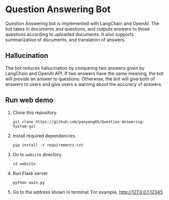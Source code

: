 # Question Answering Bot 
Question Answering bot is implemented with LangChain and OpenAI. The bot takes in documents and questions, and outputs answers to those questions according to uploaded documents. It also supports summarization of documents, and translation of answers. 

## Hallucination 
The bot reduces hallucination by comparing two answers given by LangChain and OpenAI API. If two answers have the same meaning, the bot will provide an answer to questions. Otherwise, the bot will give both of answers to users and give users a warning about the accuracy of answers. 

## Run web demo 
1. Clone this repository.  
   
   ```git clone https://github.com/panyang05/Question-Answering-System.git```

2. Install required dependencies. 
   
   ```pip install -r requirements.txt```

3. Go to ```website``` directory 
   
   ```cd website```

4. Run Flask server
   
   ```python main.py```
   
5. Go to the address shown in terminal. For example, http://127.0.0.1:12345
